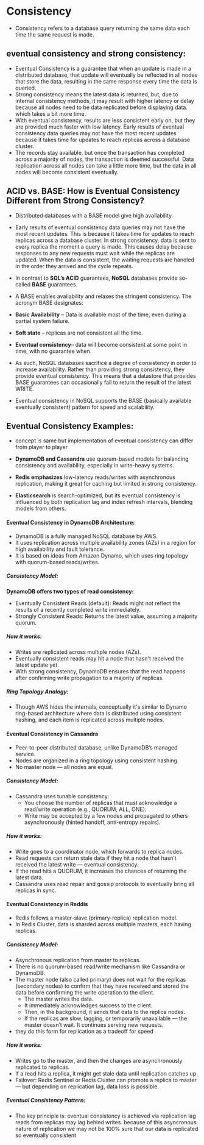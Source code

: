 # Consistency 
- Consistency refers to a database query returning the same data each time the same request is made.
## eventual consistency and strong consistency:
- Eventual Consistency is a guarantee that when an update is made in a distributed database, that update will eventually be reflected in all nodes that store the data, resulting in the same response every time the data is queried.
- Strong consistency means the latest data is returned, but, due to internal consistency methods, it may result with higher latency or delay because all nodes need to be data replicated before displaying data. which takes a bit more time.
-  With eventual consistency, results are less consistent early on, but they are provided much faster with low latency. Early results of eventual consistency data queries may not have the most recent updates because it takes time for updates to reach replicas across a database cluster.
-  The records stay available, but once the transaction has completed across a majority of nodes, the transaction is deemed successful. Data replication across all nodes can take a little more time, but the data in all nodes will become consistent eventually.

## ACID vs. BASE: How is Eventual Consistency Different from Strong Consistency?
- Distributed databases with a BASE model give high availability.
- Early results of eventual consistency data queries may not have the most recent updates. This is because it takes time for updates to reach replicas across a database cluster. In strong consistency, data is sent to every replica the moment a query is made. This causes delay because responses to any new requests must wait while the replicas are updated. When the data is consistent, the waiting requests are handled in the order they arrived and the cycle repeats.
- In contrast to **SQL’s ACID** guarantees, **NoSQL** databases provide so-called **BASE** guarantees.
-  A BASE enables availability and relaxes the stringent consistency. The acronym BASE designates:

  - **Basic Availability** – Data is available most of the time, even during a partial system failure.
  - **Soft state** – replicas are not consistent all the time.
  - **Eventual consistency**– data will become consistent at some point in time, with no guarantee when.

- As such, NoSQL databases sacrifice a degree of consistency in order to increase availability. Rather than providing strong consistency, they provide eventual consistency. This means that a datastore that provides BASE guarantees can occasionally fail to return the result of the latest WRITE.

- Eventual consistency in NoSQL supports the BASE (basically available eventually consistent) pattern for speed and scalability.

## Eventual Consistency Examples:
- concept is same but implementation  of eventual consistency can differ from player to player

- **DynamoDB and Cassandra** use quorum-based models for balancing consistency and availability, especially in write-heavy systems.
- **Redis emphasizes** low-latency reads/writes with asynchronous replication, making it great for caching but limited in strong consistency.
- **Elasticsearch** is search-optimized, but its eventual consistency is influenced by both replication lag and index refresh intervals, blending models from others.

#### Eventual Consistency in DynamoDB Architecture:
- DynamoDB is a fully managed NoSQL database by AWS.
- It uses replication across multiple availability zones (AZs) in a region for high availability and fault tolerance.
- It is based on ideas from Amazon Dynamo, which uses ring topology with quorum-based reads/writes.
##### Consistency Model:

**DynamoDB offers two types of read consistency:**
- Eventually Consistent Reads (default): Reads might not reflect the results of a recently completed write immediately.
- Strongly Consistent Reads: Returns the latest value, assuming a majority quorum.
##### How it works:
- Writes are replicated across multiple nodes (AZs).
- Eventually consistent reads may hit a node that hasn't received the latest update yet.
- With strong consistency, DynamoDB ensures that the read happens after confirming write propagation to a majority of replicas.
##### Ring Topology Analogy:
- Though AWS hides the internals, conceptually it's similar to Dynamo ring-based architecture where data is distributed using consistent hashing, and each item is replicated across multiple nodes.
####  Eventual Consistency in Cassandra
- Peer-to-peer distributed database, unlike DynamoDB’s managed service.
- Nodes are organized in a ring topology using consistent hashing.
- No master node — all nodes are equal.
##### Consistency Model:

- Cassandra uses tunable consistency:
  - You choose the number of replicas that must acknowledge a read/write operation (e.g., QUORUM, ALL, ONE).
  - Write may be accepted by a few nodes and propagated to others asynchronously (hinted handoff, anti-entropy repairs).
##### How it works:

- Write goes to a coordinator node, which forwards to replica nodes.
- Read requests can return stale data if they hit a node that hasn’t received the latest write — eventual consistency.
- If the read hits a QUORUM, it increases the chances of returning the latest data.
- Cassandra uses read repair and gossip protocols to eventually bring all replicas in sync.

####  Eventual Consistency in Reddis
- Redis follows a master-slave (primary-replica) replication model.
- In Redis Cluster, data is sharded across multiple masters, each having replicas.
##### Consistency Model:
- Asynchronous replication from master to replicas.
- There is no quorum-based read/write mechanism like Cassandra or DynamoDB.
- The master node (also called primary) does not wait for the replicas (secondary nodes) to confirm that they have received and stored the data before confirming the write operation to the client.
  - The master writes the data.
  - It immediately acknowledges success to the client.
  - Then, in the background, it sends that data to the replica nodes.
  - If the replicas are slow, lagging, or temporarily unavailable — the master doesn’t wait. It continues serving new requests.
- they do this form for replication as a tradeoff for speed

##### How it works:
- Writes go to the master, and then the changes are asynchronously replicated to replicas.
- If a read hits a replica, it might get stale data until replication catches up.
- Failover: Redis Sentinel or Redis Cluster can promote a replica to master — but depending on replication lag, data loss is possible.
##### Eventual Consistency Pattern:

- The key principle is: eventual consistency is achieved via replication lag reads from replicas may lag behind writes. because of this asyncronous nature of replication we may not be 100% sure that our data is replicated so eventually consistent
